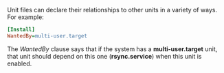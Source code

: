 Unit files can declare their relationships to other units in a variety of ways.
For example:
```ini
[Install]
WantedBy=multi-user.target
```
The *WantedBy* clause says that if the system has a **multi-user.target** unit, that unit should depend on this one (**rsync.service**) when this unit is enabled.


